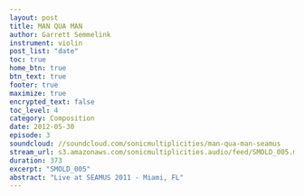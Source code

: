 ```yaml
---
layout: post
title: MAN QUA MAN
author: Garrett Semmelink
instrument: violin
post_list: "date"
toc: true
home_btn: true
btn_text: true
footer: true
maximize: true
encrypted_text: false
toc_level: 4
category: Composition
date: 2012-05-30
episode: 3
soundcloud: //soundcloud.com/sonicmultiplicities/man-qua-man-seamus
stream_url: s3.amazonaws.com/sonicmultiplicities.audio/feed/SMOLD_005.mp3
duration: 373
excerpt: "SMOLD_005"
abstract: "Live at SEAMUS 2011 - Miami, FL"
---
```

